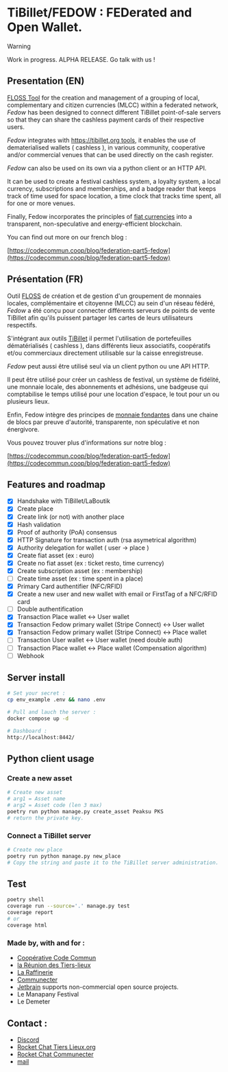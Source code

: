 # TiBillet/FEDOW : **FED**erated and **O**pen **W**allet.

> [!WARNING]  
> Work in progress. ALPHA RELEASE.
> Go talk with us !

## Presentation (EN)

[FLOSS Tool](https://fr.wikipedia.org/wiki/Free/Libre_Open_Source_Software) for the creation and management of a
grouping
of local, complementary and citizen currencies (MLCC) within a federated network,
_Fedow_ has been designed to connect different TiBillet point-of-sale servers so that they can share the cashless
payment cards of their respective users.

_Fedow_ integrates with [https://tibillet.org tools](https://tibillet.org), it enables the use of dematerialised wallets (
cashless ), in various community, cooperative and/or commercial venues that can be used directly on the cash register.

_Fedow_ can also be used on its own via a python client or an HTTP API.

It can be used to create a festival cashless system, a loyalty system, a local currency, subscriptions and memberships,
and a badge reader that keeps track of time used for space location, a time clock that tracks time spent, all for one or more venues.

Finally, Fedow incorporates the principles of [fiat currencies](https://fr.wikipedia.org/wiki/Monnaie_fondante) into a
transparent, non-speculative and energy-efficient blockchain.

You can find out more on our french blog :

[https://codecommun.coop/blog/federation-part5-fedow](https://codecommun.coop/blog/federation-part5-fedow)

## Présentation (FR)

Outil [FLOSS](https://fr.wikipedia.org/wiki/Free/Libre_Open_Source_Software) de création et de gestion d'un groupement
de monnaies locales, complémentaire et citoyenne (MLCC) au sein d'un réseau fédéré,
_Fedow_ a été conçu pour connecter différents serveurs de points de vente TiBillet afin qu'ils puissent partager les
cartes de leurs utilisateurs respectifs.

S'intégrant aux outils [TiBillet](https://tibillet.org) il permet l'utilisation de portefeuilles dématérialisés (
cashless ), dans
différents lieux associatifs, coopératifs et/ou commerciaux directement utilisable sur la caisse enregistreuse.

_Fedow_ peut aussi être utilisé seul via un client python ou une API HTTP.

Il peut être utilisé pour créer un cashless de festival, un système de fidélité, une monnaie locale, des abonnements et
adhésions, une badgeuse qui comptabilise le temps utilisé pour une location d'espace, le tout pour un ou plusieurs lieux.

Enfin, Fedow intègre des principes de [monnaie fondantes](https://fr.wikipedia.org/wiki/Monnaie_fondante) dans une
chaine de blocs par preuve d'autorité, transparente, non spéculative et non énergivore.

Vous pouvez trouver plus d'informations sur notre blog :

[https://codecommun.coop/blog/federation-part5-fedow](https://codecommun.coop/blog/federation-part5-fedow)

## Features and roadmap

- [x] Handshake with TiBillet/LaBoutik
- [x] Create place
- [x] Create link (or not) with another place
- [x] Hash validation
- [x] Proof of authority (PoA) consensus
- [x] HTTP Signature for transaction auth (rsa asymetrical algorithm)
- [x] Authority delegation for wallet ( user -> place )
- [x] Create fiat asset (ex : euro)
- [x] Create no fiat asset (ex : ticket resto, time currency)
- [x] Create subscription asset (ex : membership)
- [ ] Create time asset (ex : time spent in a place)
- [x] Primary Card authentifier (NFC/RFID)
- [x] Create a new user and new wallet with email or FirstTag of a NFC/RFID card
- [ ] Double authentification
- [x] Transaction Place wallet <-> User wallet
- [x] Transaction Fedow primary wallet (Stripe Connect) <-> User wallet
- [x] Transaction Fedow primary wallet (Stripe Connect) <-> Place wallet
- [ ] Transaction User wallet <-> User wallet (need double auth)
- [ ] Transaction Place wallet <-> Place wallet (Compensation algorithm)
- [ ] Webhook

## Server install

```bash
# Set your secret :
cp env_example .env && nano .env

# Pull and lauch the server :
docker compose up -d

# Dashboard :
http://localhost:8442/ 
```

## Python client usage

### Create a new asset

```bash
# Create new asset
# arg1 = Asset name
# arg2 = Asset code (len 3 max)
poetry run python manage.py create_asset Peaksu PKS
# return the private key.
```

### Connect a TiBillet server

```bash
# Create new place
poetry run python manage.py new_place
# Copy the string and paste it to the TiBillet server administration.
```

## Test

```bash
poetry shell
coverage run --source='.' manage.py test
coverage report
# or 
coverage html
```

### Made by, with and for :

- [Coopérative Code Commun](https://codecommun.coop)
- [la Réunion des Tiers-lieux](https://www.communecter.org/costum/co/index/slug/LaReunionDesTiersLieux/#welcome)
- [La Raffinerie](https://www.laraffinerie.re/)
- [Communecter](https://www.communecter.org/)
- [Jetbrain](https://www.jetbrains.com/community/opensource/#support) supports non-commercial open source projects.
- Le Manapany Festival
- Le Demeter


## Contact :

- [Discord](https://discord.gg/ecb5jtP7vY)
- [Rocket Chat Tiers Lieux.org](https://chat.tiers-lieux.org/channel/TiBillet)
- [Rocket Chat Communecter](https://chat.communecter.org/channel/Tibillet)
- [mail](mailto:contact@tibillet.re)
